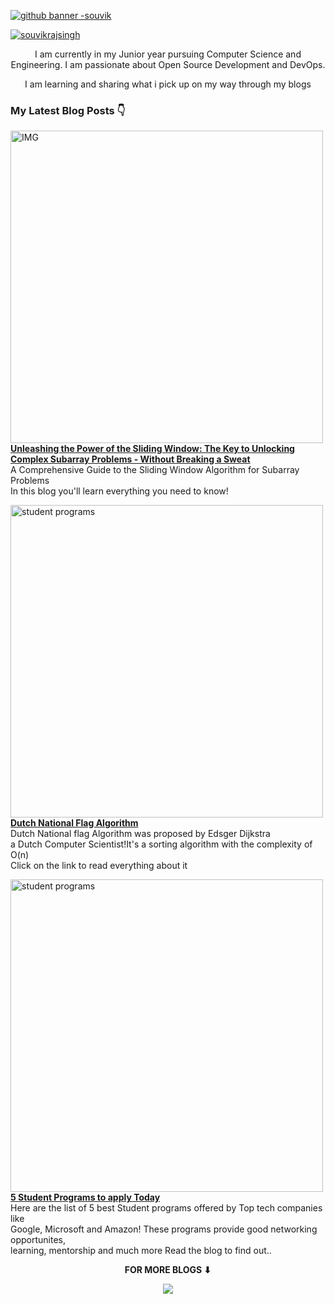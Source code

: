 [![github banner -souvik](https://user-images.githubusercontent.com/81793119/198823624-6e957568-e6fe-4fb9-96b0-d75ceae4fd18.png)](https://twitter.com/intent/follow?screen_name=souvikrajsingh)

<p align="left"> <a href="https://twitter.com/intent/follow?screen_name=souvikrajsingh" target="blank"><img src="https://img.shields.io/twitter/follow/souvikrajsingh?logo=twitter&style=for-the-badge" alt="souvikrajsingh"/></a></p>

<div align="center">
  
I am currently in my Junior year pursuing Computer Science and Engineering. I am passionate about Open Source Development and DevOps.
  
  I am learning and sharing what i pick up on my way through my blogs 
<br>

</div>

<!-- Hashnode Blogs Starts -->
### My Latest Blog Posts 👇

<a href="https://souvikrajsingh.hashnode.dev/unleashing-the-power-of-the-sliding-window-the-key-to-unlocking-complex-subarray-problems-without-breaking-a-sweat" title="Unleashing the Power of the Sliding Window: The Key to Unlocking Complex Subarray Problems - Without Breaking a Sweat"><img width="500" alt="IMG" src="https://user-images.githubusercontent.com/81793119/227935441-4217233c-982f-4dde-a91e-159cbe99ff69.png"><br><strong>Unleashing the Power of the Sliding Window: The Key to Unlocking Complex Subarray Problems - Without Breaking a Sweat</strong></a>
<br/>A Comprehensive Guide to the Sliding Window Algorithm for Subarray Problems<br>In this blog you'll learn everything you need to know!<br/>

<a href="https://souvikrajsingh.hashnode.dev/dutch-national-flag-algorithm" title="Dutch National Flag Algorithm"><img width="500" alt="student programs" src="https://user-images.githubusercontent.com/81793119/200118001-f5f834ec-2ccf-49e1-a6c4-00690426f3d2.png"><br><strong>Dutch National Flag Algorithm</strong></a>
<br/>Dutch National flag Algorithm was proposed by Edsger Dijkstra <br>a Dutch Computer Scientist!It's a sorting algorithm with the complexity of O(n)<br>
Click on the link to read everything about it <br/>

<a href="https://souvikrajsingh.hashnode.dev/student-program-you-should-definitely-know-about" title="5 Student Programs to apply Today"><img width="500" alt="student programs" src="https://user-images.githubusercontent.com/81793119/198825137-39e6dc4c-5b18-405d-9904-c19d45d8d3ec.png"><br><strong>5 Student Programs to apply Today</strong></a>
<br/>Here are the list of 5 best Student programs offered by Top tech companies like<br>Google, Microsoft and Amazon! These programs provide good networking opportunites,<br>learning, mentorship and much more Read the blog to find out.. <br/>

<!-- <a href="https://souvikrajsingh.hashnode.dev/everything-you-need-to-know-about-hacktoberfest" title="Everything you need to know about Hacktoberfest!"><img width="500" alt="hacktoberfest" src="https://user-images.githubusercontent.com/81793119/198825435-8947db33-5fcb-4c9b-b43a-32d96f1c489d.png"><br><strong>Everything you need to know about Hacktoberfest!</strong></a>
<br/>Hacktoberfest is month-long celebration of open-source by DigitalOcean that<br>encourages new folks to participate and introduce them to the culture of Open-Source.<br>In this blog you'll learn everything you need to know!<br/> -->


<div align="center">
<p align="center"><b>FOR MORE BLOGS ⬇</b></p>
<p><a href="https://souvikrajsingh.hashnode.dev/"><img src="https://img.shields.io/badge/Hashnode-2962FF?style=for-the-badge&logo=hashnode&logoColor=white"></a></p>
</div>

<br>
<br>

<!-- Github stats  -->
<!--  <img width="500" src="https://github-readme-stats.vercel.app/api?username=souvikrajsingh&show_icons=true&include_all_commits=true&theme=tokyonight" alt="Souvik's github stats" />
 -->









